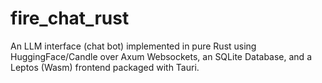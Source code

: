 # fire_chat_rust
An LLM interface (chat bot) implemented in pure Rust using HuggingFace/Candle over Axum Websockets, an SQLite Database, and a Leptos (Wasm) frontend packaged with Tauri.
